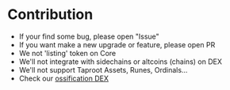 # Contribution

- If your find some bug, please open "Issue"
- If you want make a new upgrade or feature, please open PR
- We not 'listing' token on Core
- We'll not integrate with sidechains or altcoins (chains) on DEX
- We'll not support Taproot Assets, Runes, Ordinals...
- Check our [ossification DEX](https://github.com/BitSwap-BiFi/Bitswap-core/tree/main#ossification-dex)
